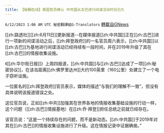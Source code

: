 ```yaml
---
title: 【秘翻在线】美国官员确认 中共国从古巴进行间谍活动时日已久
---
```

`6/12/2023 1:06 AM UTC 秘密翻譯組G-Translators` [轉載自GNews](https://gnews.org/articles/1376691)

        

[[zh:路透社]][[zh:6月11日]]更新报道--在媒体报道[[zh:中共国]]正在[[zh:古巴]]进行一项新的间谍活动之后，[[zh:拜登政府]]的一名官员周六表示，[[zh:中共国]]以[[zh:古巴]]为基地进行间谍活动已经持续有一段时间，并在2019年升级了其在[[zh:古巴]]的情报收集设施。

《[[zh:华尔街日报]]》上周四报道，[[zh:中共国]]与[[zh:古巴]]达成了一项[[zh:秘密协议]]，在该岛距离[[zh:佛罗里达州]]大约100英里（160公里）处建立了一个电子窃听设施。

一位匿名的[[zh:拜登政府]]官员表示，媒体的描述“与我们的理解不一致”，但没有具体说明该报道错误之处。

这位官员说，正如[[zh:中共]]加强其在世界各地的情报收集基础设施的行动一样，这个问题（[[zh:古巴]]情报基地）在[[zh:乔·拜登]]担任总统之前就已经存在。

该官员说：“这是一个持续存在的问题，而不是新动态。[[zh:中共国]]于2019年对其在[[zh:古巴]]的情报收集设施进行了升级。这在情报记录中证据确凿。”

